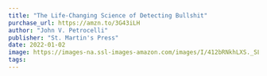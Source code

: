 ```yaml
---
title: "The Life-Changing Science of Detecting Bullshit"
purchase_url: https://amzn.to/3G43iLH
author: "John V. Petrocelli"
publisher: "St. Martin's Press"
date: 2022-01-02
image: https://images-na.ssl-images-amazon.com/images/I/412bRNkhLXS._SL75_.jpg
tags:
---
```


